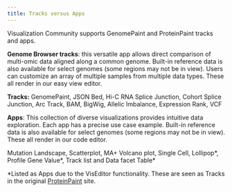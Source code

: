 ```yaml
---
title: Tracks versus Apps
---
```


Visualization Community supports GenomePaint and ProteinPaint tracks and apps.

**Genome Browser tracks**: this versatile app allows direct comparison of multi-omic data aligned along a common genome. Built-in reference data is also available for select genomes (some regions may not be in view). Users can customize an array of multiple samples from multiple data types. These all render in our easy view editor. 

**Tracks:**
GenomePaint,
JSON Bed,
Hi-C
RNA Splice Junction,
Cohort Splice Junction,
Arc Track,
BAM,
BigWig,
Allelic Imbalance,
Expression Rank,
VCF


**Apps**: This collection of diverse visualizations provides intuitive data exploration. Each app has a precise use case example. Built-in reference data is also available for select genomes (some regions may not be in view). These all render in our code editor. 

Mutation Landscape,
Scatterplot,
MA+ Volcano plot,
Single Cell,
Lollipop*,
Profile Gene Value*,
Track list and Data facet Table*

  *Listed as Apps due to the VisEditor functionality. These are seen as Tracks in the original [ProteinPaint](https://proteinpaint.stjude.org/) site. 

